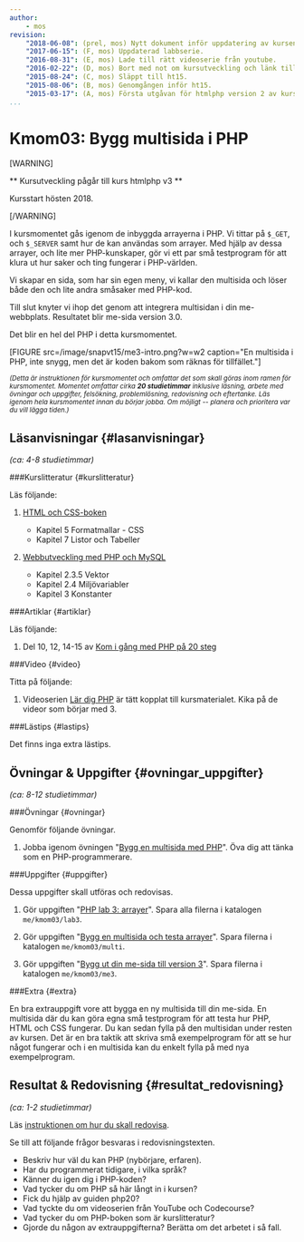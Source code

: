 ```yaml
---
author:
    - mos
revision:
    "2018-06-08": (prel, mos) Nytt dokument inför uppdatering av kursen.
    "2017-06-15": (F, mos) Uppdaterad labbserie.
    "2016-08-31": (E, mos) Lade till rätt videoserie från youtube.
    "2016-02-22": (D, mos) Bort med not om kursutveckling och länk till version 1.
    "2015-08-24": (C, mos) Släppt till ht15.
    "2015-08-06": (B, mos) Genomgången inför ht15.
    "2015-03-17": (A, mos) Första utgåvan för htmlphp version 2 av kursen.
...
```

Kmom03: Bygg multisida i PHP
==================================

[WARNING]

** Kursutveckling pågår till kurs htmlphp v3 **

Kursstart hösten 2018.

[/WARNING]

I kursmomentet gås igenom de inbyggda arrayerna i PHP. Vi tittar på `$_GET`, och `$_SERVER` samt hur de kan användas som arrayer. Med hjälp av dessa arrayer, och lite mer PHP-kunskaper, gör vi ett par små testprogram för att klura ut hur saker och ting fungerar i PHP-världen.

Vi skapar en sida, som har sin egen meny, vi kallar den multisida och löser både den och lite andra småsaker med PHP-kod.

Till slut knyter vi ihop det genom att integrera multisidan i din me-webbplats. Resultatet blir me-sida version 3.0.

<!--more-->

Det blir en hel del PHP i detta kursmomentet.

[FIGURE src=/image/snapvt15/me3-intro.png?w=w2 caption="En multisida i PHP, inte snygg, men det är koden bakom som räknas för tillfället."]


<small><i>(Detta är instruktionen för kursmomentet och omfattar det som skall göras inom ramen för kursmomentet. Momentet omfattar cirka **20 studietimmar** inklusive läsning, arbete med övningar och uppgifter, felsökning, problemlösning, redovisning och eftertanke. Läs igenom hela kursmomentet innan du börjar jobba. Om möjligt -- planera och prioritera var du vill lägga tiden.)</i></small>



Läsanvisningar  {#lasanvisningar}
---------------------------------

*(ca: 4-8 studietimmar)*


###Kurslitteratur  {#kurslitteratur}

Läs följande:

1. [HTML och CSS-boken](kunskap/boken-html-och-css-boken)
    * Kapitel 5 Formatmallar - CSS
    * Kapitel 7 Listor och Tabeller

2. [Webbutveckling med PHP och MySQL](kunskap/boken-webbutveckling-med-php-och-mysql)
    * Kapitel 2.3.5 Vektor
    * Kapitel 2.4 Miljövariabler
    * Kapitel 3 Konstanter



###Artiklar {#artiklar}

Läs följande:

1. Del 10, 12, 14-15 av [Kom i gång med PHP på 20 steg](kunskap/kom-i-gang-med-php-pa-20-steg)



###Video  {#video}

Titta på följande:

1. Videoserien [Lär dig PHP](https://www.youtube.com/playlist?list=PLKtP9l5q3ce_U0j3HFq9pTVWvr-YQvy0B) är tätt kopplat till kursmaterialet. Kika på de videor som börjar med 3.



###Lästips {#lastips}

Det finns inga extra lästips.



Övningar & Uppgifter  {#ovningar_uppgifter}
-------------------------------------------

*(ca: 8-12 studietimmar)*



###Övningar {#ovningar}

Genomför följande övningar.

1. Jobba igenom övningen "[Bygg en multisida med PHP](kunskap/bygg-en-multisida-med-php)". Öva dig att tänka som en PHP-programmerare.

<!--
TODO
* filer, include, scope? Använd labben för att träna.
-->



###Uppgifter {#uppgifter}

Dessa uppgifter skall utföras och redovisas.

1. Gör uppgiften "[PHP lab 3: arrayer](uppgift/php-lab3-arrayer)". Spara alla filerna i katalogen `me/kmom03/lab3`.

1. Gör uppgiften "[Bygg en multisida och testa arrayer](uppgift/bygg-en-multisida-och-testa-arrayer)". Spara filerna i katalogen `me/kmom03/multi`.

1. Gör uppgiften "[Bygg ut din me-sida till version 3](uppgift/bygg-ut-din-htmlphp-me-sida-till-version-3)". Spara filerna i katalogen `me/kmom03/me3`.




###Extra {#extra}

En bra extrauppgift vore att bygga en ny multisida till din me-sida. En multisida där du kan göra egna små testprogram för att testa hur PHP, HTML och CSS fungerar. Du kan sedan fylla på den multisidan under resten av kursen. Det är en bra taktik att skriva små exempelprogram för att se hur något fungerar och i en multisida kan du enkelt fylla på med nya exempelprogram.



Resultat & Redovisning  {#resultat_redovisning}
-----------------------------------------------

*(ca: 1-2 studietimmar)*

Läs [instruktionen om hur du skall redovisa](./../redovisa).

Se till att följande frågor besvaras i redovisningstexten.

* Beskriv hur väl du kan PHP (nybörjare, erfaren). 
* Har du programmerat tidigare, i vilka språk? 
* Känner du igen dig i PHP-koden?
* Vad tycker du om PHP så här långt in i kursen? 
* Fick du hjälp av guiden php20? 
* Vad tyckte du om videoserien från YouTube och Codecourse?
* Vad tycker du om PHP-boken som är kurslitteratur?
* Gjorde du någon av extrauppgifterna? Berätta om det arbetet i så fall.
